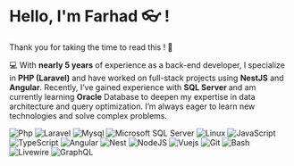 # Hello, I'm Farhad 👓 !

Thank you for taking the time to read this ! 🙏

💻 With <strong>nearly 5 years</strong> of experience as a back-end developer,
I specialize in <strong>PHP (Laravel)</strong> and have worked on full-stack projects using <strong>NestJS</strong> and <strong>Angular</strong>.
Recently, I’ve gained experience with <strong>SQL Server </strong> and am currently learning <strong>Oracle</strong> Database to deepen my expertise in data architecture and query optimization.
I’m always eager to learn new technologies and solve complex problems.

![Php](https://img.shields.io/badge/PHP-777BB4?style=for-the-badge&logo=php&logoColor=white) ![Laravel](https://img.shields.io/badge/laravel-%23FF2D20.svg?style=for-the-badge&logo=laravel&logoColor=white) ![Mysql](https://img.shields.io/badge/MySQL-00000F?style=for-the-badge&logo=mysql&logoColor=white) ![Microsoft SQL Server](https://img.shields.io/badge/Microsoft%20SQL%20Server-CC2927?logo=mssqlserver-white&logoColor=white) ![Linux](https://img.shields.io/badge/Linux-FCC624?style=for-the-badge&logo=linux&logoColor=black) ![JavaScript](https://img.shields.io/badge/javascript-%23323330.svg?style=for-the-badge&logo=javascript&logoColor=%23F7DF1E) ![TypeScript](https://img.shields.io/badge/TypeScript-3178C6?logo=typescript&logoColor=fff) ![Angular](https://img.shields.io/badge/Angular-%23DD0031.svg?logo=angular&logoColor=white) ![Nest](https://img.shields.io/badge/Nest.js-%23E0234E.svg?logo=nestjs&logoColor=white) ![NodeJS](https://img.shields.io/badge/Node.js-6DA55F?logo=node.js&logoColor=white) ![Vuejs](https://img.shields.io/badge/Vue.js-35495E?style=for-the-badge&logo=vuedotjs&logoColor=4FC08D) ![Git](https://img.shields.io/badge/GIT-E44C30?style=for-the-badge&logo=git&logoColor=whit) ![Bash](https://img.shields.io/badge/GNU%20Bash-4EAA25?style=for-the-badge&logo=GNU%20Bash&logoColor=white) ![Livewire](https://img.shields.io/badge/Livewire-purple?style=for-the-badge&logo=livewire&logoColor=white) ![GraphQL](https://img.shields.io/badge/GraphQL-ef349f?style=for-the-badge&logo=graphql&logoColor=white)
